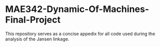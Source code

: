 # MAE342-Dynamic-Of-Machines-Final-Project

This repository serves as a concise appedix for all code used during the analysis of the Jansen linkage.
